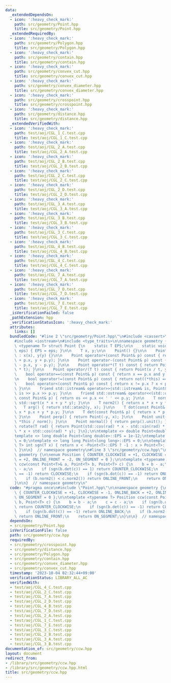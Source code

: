 ```yaml
---
data:
  _extendedDependsOn:
  - icon: ':heavy_check_mark:'
    path: src/geometry/Point.hpp
    title: src/geometry/Point.hpp
  _extendedRequiredBy:
  - icon: ':heavy_check_mark:'
    path: src/geometry/Polygon.hpp
    title: src/geometry/Polygon.hpp
  - icon: ':heavy_check_mark:'
    path: src/geometry/contain.hpp
    title: src/geometry/contain.hpp
  - icon: ':heavy_check_mark:'
    path: src/geometry/convex_cut.hpp
    title: src/geometry/convex_cut.hpp
  - icon: ':heavy_check_mark:'
    path: src/geometry/convex_diameter.hpp
    title: src/geometry/convex_diameter.hpp
  - icon: ':heavy_check_mark:'
    path: src/geometry/crosspoint.hpp
    title: src/geometry/crosspoint.hpp
  - icon: ':heavy_check_mark:'
    path: src/geometry/distance.hpp
    title: src/geometry/distance.hpp
  _extendedVerifiedWith:
  - icon: ':heavy_check_mark:'
    path: test/aoj/CGL_1_C.test.cpp
    title: test/aoj/CGL_1_C.test.cpp
  - icon: ':heavy_check_mark:'
    path: test/aoj/CGL_2_A.test.cpp
    title: test/aoj/CGL_2_A.test.cpp
  - icon: ':heavy_check_mark:'
    path: test/aoj/CGL_2_B.test.cpp
    title: test/aoj/CGL_2_B.test.cpp
  - icon: ':heavy_check_mark:'
    path: test/aoj/CGL_2_C.test.cpp
    title: test/aoj/CGL_2_C.test.cpp
  - icon: ':heavy_check_mark:'
    path: test/aoj/CGL_2_D.test.cpp
    title: test/aoj/CGL_2_D.test.cpp
  - icon: ':heavy_check_mark:'
    path: test/aoj/CGL_3_A.test.cpp
    title: test/aoj/CGL_3_A.test.cpp
  - icon: ':heavy_check_mark:'
    path: test/aoj/CGL_3_B.test.cpp
    title: test/aoj/CGL_3_B.test.cpp
  - icon: ':heavy_check_mark:'
    path: test/aoj/CGL_3_C.test.cpp
    title: test/aoj/CGL_3_C.test.cpp
  - icon: ':heavy_check_mark:'
    path: test/aoj/CGL_4_B.test.cpp
    title: test/aoj/CGL_4_B.test.cpp
  - icon: ':heavy_check_mark:'
    path: test/aoj/CGL_4_C.test.cpp
    title: test/aoj/CGL_4_C.test.cpp
  - icon: ':heavy_check_mark:'
    path: test/aoj/CGL_7_A.test.cpp
    title: test/aoj/CGL_7_A.test.cpp
  - icon: ':heavy_check_mark:'
    path: test/aoj/CGL_7_D.test.cpp
    title: test/aoj/CGL_7_D.test.cpp
  - icon: ':heavy_check_mark:'
    path: test/aoj/CGL_7_E.test.cpp
    title: test/aoj/CGL_7_E.test.cpp
  _isVerificationFailed: false
  _pathExtension: hpp
  _verificationStatusIcon: ':heavy_check_mark:'
  attributes:
    links: []
  bundledCode: "#line 2 \"src/geometry/Point.hpp\"\n#include <cassert>\n#include <cmath>\n\
    #include <iostream>\n#include <type_traits>\n\nnamespace geometry {\n\ntemplate\
    \ <typename T> struct Point {\n    static T EPS;\n\n    static void set_eps(T\
    \ eps) { EPS = eps; }\n\n    T x, y;\n\n    Point() {}\n\n    Point(T x, T y)\
    \ : x(x), y(y) {}\n\n    Point operator+(const Point& p) const { return Point(x\
    \ + p.x, y + p.y); }\n\n    Point operator-(const Point& p) const { return Point(x\
    \ - p.x, y - p.y); }\n\n    Point operator*(T t) const { return Point(x * t, y\
    \ * t); }\n\n    Point operator/(T t) const { return Point(x / t, y / t); }\n\n\
    \    bool operator==(const Point& p) const { return x == p.x and y == p.y; }\n\
    \n    bool operator!=(const Point& p) const { return not((*this) == p); }\n\n\
    \    bool operator<(const Point& p) const { return x != p.x ? x < p.x : y < p.y;\
    \ }\n\n    friend std::istream& operator>>(std::istream& is, Point& p) { return\
    \ is >> p.x >> p.y; }\n\n    friend std::ostream& operator<<(std::ostream& os,\
    \ const Point& p) { return os << p.x << ' ' << p.y; }\n\n    T norm() { return\
    \ std::sqrt(x * x + y * y); }\n\n    T norm2() { return x * x + y * y; }\n\n \
    \   T arg() { return std::atan2(y, x); }\n\n    T dot(const Point& p) { return\
    \ x * p.x + y * p.y; }\n\n    T det(const Point& p) { return x * p.y - y * p.x;\
    \ }\n\n    Point perp() { return Point(-y, x); }\n\n    Point unit() { return\
    \ *this / norm(); }\n\n    Point normal() { return perp().unit(); }\n\n    Point\
    \ rotate(T rad) { return Point(std::cos(rad) * x - std::sin(rad) * y, std::sin(rad)\
    \ * x + std::cos(rad) * y); }\n};\n\ntemplate <> double Point<double>::EPS = 1e-9;\n\
    template <> long double Point<long double>::EPS = 1e-12;\ntemplate <> int Point<int>::EPS\
    \ = 0;\ntemplate <> long long Point<long long>::EPS = 0;\n\ntemplate <typename\
    \ T> int sgn(T x) { return x < -Point<T>::EPS ? -1 : x > Point<T>::EPS ? 1 : 0;\
    \ }\n\n}  // namespace geometry\n#line 3 \"src/geometry/ccw.hpp\"\n\nnamespace\
    \ geometry {\n\nenum Position { COUNTER_CLOCKWISE = +1, CLOCKWISE = -1, ONLINE_BACK\
    \ = +2, ONLINE_FRONT = -2, ON_SEGMENT = 0 };\n\ntemplate <typename T> Position\
    \ ccw(const Point<T>& a, Point<T> b, Point<T> c) {\n    b = b - a;\n    c = c\
    \ - a;\n    if (sgn(b.det(c)) == 1) return COUNTER_CLOCKWISE;\n    if (sgn(b.det(c))\
    \ == -1) return CLOCKWISE;\n    if (sgn(b.dot(c)) == -1) return ONLINE_BACK;\n\
    \    if (b.norm2() < c.norm2()) return ONLINE_FRONT;\n    return ON_SEGMENT;\n\
    }\n\n}  // namespace geometry\n"
  code: "#pragma once\n#include \"Point.hpp\"\n\nnamespace geometry {\n\nenum Position\
    \ { COUNTER_CLOCKWISE = +1, CLOCKWISE = -1, ONLINE_BACK = +2, ONLINE_FRONT = -2,\
    \ ON_SEGMENT = 0 };\n\ntemplate <typename T> Position ccw(const Point<T>& a, Point<T>\
    \ b, Point<T> c) {\n    b = b - a;\n    c = c - a;\n    if (sgn(b.det(c)) == 1)\
    \ return COUNTER_CLOCKWISE;\n    if (sgn(b.det(c)) == -1) return CLOCKWISE;\n\
    \    if (sgn(b.dot(c)) == -1) return ONLINE_BACK;\n    if (b.norm2() < c.norm2())\
    \ return ONLINE_FRONT;\n    return ON_SEGMENT;\n}\n\n}  // namespace geometry"
  dependsOn:
  - src/geometry/Point.hpp
  isVerificationFile: false
  path: src/geometry/ccw.hpp
  requiredBy:
  - src/geometry/crosspoint.hpp
  - src/geometry/distance.hpp
  - src/geometry/Polygon.hpp
  - src/geometry/contain.hpp
  - src/geometry/convex_diameter.hpp
  - src/geometry/convex_cut.hpp
  timestamp: '2023-10-04 02:32:44+09:00'
  verificationStatus: LIBRARY_ALL_AC
  verifiedWith:
  - test/aoj/CGL_4_C.test.cpp
  - test/aoj/CGL_2_C.test.cpp
  - test/aoj/CGL_7_A.test.cpp
  - test/aoj/CGL_2_D.test.cpp
  - test/aoj/CGL_4_B.test.cpp
  - test/aoj/CGL_7_D.test.cpp
  - test/aoj/CGL_2_A.test.cpp
  - test/aoj/CGL_1_C.test.cpp
  - test/aoj/CGL_7_E.test.cpp
  - test/aoj/CGL_3_C.test.cpp
  - test/aoj/CGL_2_B.test.cpp
  - test/aoj/CGL_3_A.test.cpp
  - test/aoj/CGL_3_B.test.cpp
documentation_of: src/geometry/ccw.hpp
layout: document
redirect_from:
- /library/src/geometry/ccw.hpp
- /library/src/geometry/ccw.hpp.html
title: src/geometry/ccw.hpp
---
```

